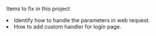 Items to fix in this project<br>
<li> Identify how to handle the parameters in web request.
<li> How to add custom handler for login page.
